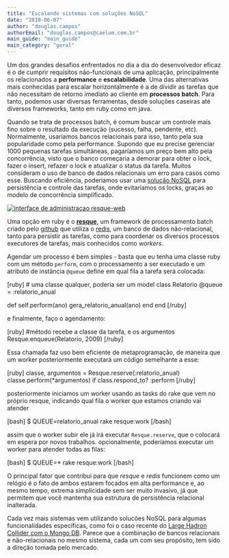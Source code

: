 ```yaml
---
title: "Escalando sistemas com soluções NoSQL"
date: "2010-06-07"
author: "douglas.campos"
authorEmail: "douglas.campos@caelum.com.br"
main_guide: "main_guide"
main_category: "geral"
---
```


Um dos grandes desafios enfrentados no dia a dia do desenvolvedor eficaz é o de cumprir requisitos não-funcionais de uma aplicação, principalmente os relacionados a **performance** e **escalabilidade**. Uma das alternativas mais conhecidas para escalar horizontalmente é a de dividir as tarefas que não necessitam de retorno imediato ao cliente em **processos batch**. Para tanto, podemos usar diversas ferramentas, desde soluções caseiras até diversos frameworks, tanto em ruby como em java.

Quando se trata de processos batch, é comum buscar um controle mais fino sobre o resultado da execução (sucesso, falha, pendente, etc). Normalmente, usaríamos bancos relacionais para isso, tanto pela sua popularidade como pela performance. Supondo que eu precise gerenciar 1000 pequenas tarefas simultâneas, pagaríamos um preço bem alto pela concorrência, visto que o banco começaria a demorar para obter o lock, fazer o insert, refazer o lock e atualizar o status da tarefa. Muitos consideram o uso de banco de dados relacionais um erro para casos como esse. Buscando eficiência, poderíamos usar uma [solução NoSQL](https://blog.caelum.com.br/2009/10/30/bancos-de-dados-nao-relacionais-e-o-movimento-nosql/) para persistência e controle das tarefas, onde evitaríamos os locks, graças ao modelo de concorrência simplificado.

[![](https://blog.caelum.com.br/wp-content/uploads/2010/06/resque-web-e1275918412140-300x224.jpg "interface de administraçao resque-web")](https://blog.caelum.com.br/wp-content/uploads/2010/06/resque-web.jpg)

Uma opção em ruby é o **[resque](http://github.com/defunkt/resque)**, um framework de processamento batch criado pelo [github](http://github.com) que utiliza o [redis](http://redis.io/), um banco de dados não-relacional, tanto para persistir as tarefas, como para coordenar os diversos processos executores de tarefas, mais conhecidos como _workers_.

Agendar um processo é bem simples - basta que eu tenha uma classe ruby com um método `perform`, com o processamento a ser executado e um atributo de instância `@queue` define em qual fila a tarefa será colocada:

\[ruby\] # uma classe qualquer, poderia ser um model class Relatorio @queue = :relatorio\_anual

def self.perform(ano) gera\_relatorio\_anual(ano) end end \[/ruby\]

e finalmente, faço o agendamento:

\[ruby\] #método recebe a classe da tarefa, e os argumentos Resque.enqueue(Relatorio, 2009) \[/ruby\]

Essa chamada faz uso bem eficiente de metaprogramação, de maneira que um worker posteriormente executará um código semelhante a esse:

\[ruby\] classe, argumentos = Resque.reserve(:relatorio\_anual) classe.perform(\*argumentos) if class.respond\_to? :perform \[/ruby\]

posteriormente iniciamos um worker usando as tasks do rake que vem no próprio resque, indicando qual fila o worker que estamos criando vai atender

\[bash\] $ QUEUE=relatorio\_anual rake resque:work \[/bash\]

assim que o worker subir ele já irá executar `Resque.reserve`, que o colocará em espera por novos trabalhos. opcionalmente, poderíamos executar um worker para atender todas as filas:

\[bash\] $ QUEUE=\* rake resque:work \[/bash\]

O principal fator que contribui para que _resque_ e _redis_ funcionem como um relógio é o fato de ambos estarem focados em alta performance e, ao mesmo tempo, extrema simplicidade sem ser muito invasivo, já que permitem que você mantenha sua estrutura de persistência relacional inalterada.

Cada vez mais sistemas vem utilizando solucões NoSQL para algumas funcionalidades específicas, como foi o caso recente do [Large Hadron Collider com o Mongo DB](http://blog.mongodb.org/post/660037122/holy-large-hadron-collider-batman). Parece que a combinação de bancos relacionais e não-relacionais no mesmo sistema, cada um com seu propósito, tem sido a direção tomada pelo mercado.
